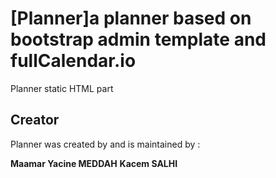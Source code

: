 # [Planner]a planner based on bootstrap admin template and fullCalendar.io

Planner static HTML part
## Creator

Planner was created by and is maintained by :

**Maamar Yacine MEDDAH**
**Kacem SALHI**
